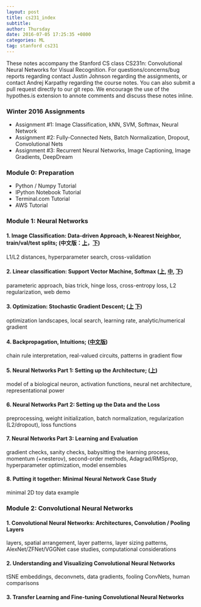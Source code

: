 ```yaml
---
layout: post
title: cs231_index
subtitle: 
author: Thursday
date: 2016-07-05 17:25:35 +0800
categories: ML
tag: stanford cs231
---
```


These notes accompany the Stanford CS class CS231n: Convolutional Neural Networks for Visual Recognition. 
For questions/concerns/bug reports regarding contact Justin Johnson regarding the assignments, or contact Andrej Karpathy regarding the course notes. You can also submit a pull request directly to our git repo. 
We encourage the use of the hypothes.is extension to annote comments and discuss these notes inline.

### Winter 2016 Assignments
- Assignment #1: Image Classification, kNN, SVM, Softmax, Neural Network 
- Assignment #2: Fully-Connected Nets, Batch Normalization, Dropout, Convolutional Nets
- Assignment #3: Recurrent Neural Networks, Image Captioning, Image Gradients, DeepDream

###  Module 0: Preparation
- Python / Numpy Tutorial  
- IPython Notebook Tutorial  
- Terminal.com Tutorial  
- AWS Tutorial

### Module 1: Neural Networks    

#### 1. Image Classification: Data-driven Approach, k-Nearest Neighbor, train/val/test splits; (中文版：[上](https://zhuanlan.zhihu.com/p/20894041?refer=intelligentunit)，[下](https://zhuanlan.zhihu.com/p/20900216?refer=intelligentunit))        
L1/L2 distances, hyperparameter search, cross-validation  

#### 2. Linear classification: Support Vector Machine, Softmax ([上](https://zhuanlan.zhihu.com/p/20918580?refer=intelligentunit), [中](https://zhuanlan.zhihu.com/p/20945670?refer=intelligentunit), [下](https://zhuanlan.zhihu.com/p/21102293?refer=intelligentunit))  
parameteric approach, bias trick, hinge loss, cross-entropy loss, L2 regularization, web demo   

#### 3. Optimization: Stochastic Gradient Descent; ([上](https://zhuanlan.zhihu.com/p/21360434?refer=intelligentunit) [下](https://zhuanlan.zhihu.com/p/21387326?refer=intelligentunit))  
optimization landscapes, local search, learning rate, analytic/numerical gradient  

#### 4. Backpropagation, Intuitions; ([中文版](https://zhuanlan.zhihu.com/p/21407711?refer=intelligentunit))  
chain rule interpretation, real-valued circuits, patterns in gradient flow  

#### 5. Neural Networks Part 1: Setting up the Architecture; ([上](https://zhuanlan.zhihu.com/p/21462488?refer=intelligentunit))  
model of a biological neuron, activation functions, neural net architecture, representational power    

#### 6. Neural Networks Part 2: Setting up the Data and the Loss
preprocessing, weight initialization, batch normalization, regularization (L2/dropout), loss functions  

#### 7. Neural Networks Part 3: Learning and Evaluation
gradient checks, sanity checks, babysitting the learning process, momentum (+nesterov), second-order methods, Adagrad/RMSprop, hyperparameter optimization, model ensembles  

#### 8. Putting it together: Minimal Neural Network Case Study
minimal 2D toy data example

### Module 2: Convolutional Neural Networks  

#### 1. Convolutional Neural Networks: Architectures, Convolution / Pooling Layers  
layers, spatial arrangement, layer patterns, layer sizing patterns, AlexNet/ZFNet/VGGNet case studies, computational considerations  

#### 2. Understanding and Visualizing Convolutional Neural Networks  
tSNE embeddings, deconvnets, data gradients, fooling ConvNets, human comparisons    

#### 3. Transfer Learning and Fine-tuning Convolutional Neural Networks

